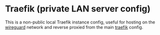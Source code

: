 # Traefik (private LAN server config)

This is a non-public local Traefik instance config, useful for hosting on the
[wireguard](../wireguard) network and reverse proxied from the main
[traefik](../traefik) config.


